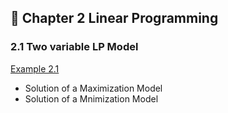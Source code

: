## 🌼 Chapter 2 Linear Programming
### 2.1 Two variable LP Model
[Example 2.1](https://github.com/ppurify/Pycharm/blob/main/LinearProgramming/Example2_1_1.py)
- Solution of a Maximization Model  
- Solution of a Mnimization Model
  
